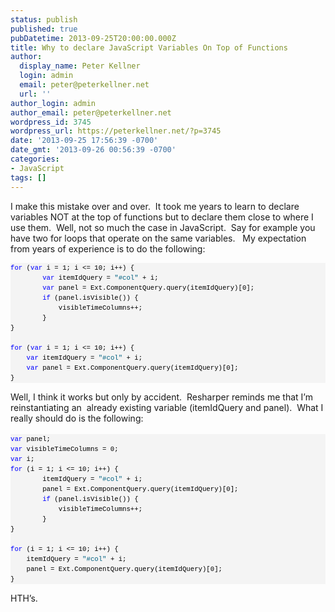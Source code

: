```yaml
---
status: publish
published: true
pubDatetime: 2013-09-25T20:00:00.000Z
title: Why to declare JavaScript Variables On Top of Functions
author:
  display_name: Peter Kellner
  login: admin
  email: peter@peterkellner.net
  url: ''
author_login: admin
author_email: peter@peterkellner.net
wordpress_id: 3745
wordpress_url: https://peterkellner.net/?p=3745
date: '2013-09-25 17:56:39 -0700'
date_gmt: '2013-09-26 00:56:39 -0700'
categories:
- JavaScript
tags: []
---
```

<p>I make this mistake over and over.&#160; It took me years to learn to declare variables NOT at the top of functions but to declare them close to where I use them.&#160; Well, not so much the case in JavaScript.&#160; Say for example you have two for loops that operate on the same variables.&#160;&#160; My expectation from years of experience is to do the following:</p>
<div id="codeSnippetWrapper">
<pre id="codeSnippet" style="border-top-style: none; overflow: visible; font-size: 8pt; border-left-style: none; font-family: &#39;Courier New&#39;, courier, monospace; border-bottom-style: none; color: black; padding-bottom: 0px; direction: ltr; text-align: left; padding-top: 0px; border-right-style: none; padding-left: 0px; margin: 0em; line-height: 12pt; padding-right: 0px; width: 100%; background-color: #f4f4f4"><span style="color: #0000ff">for</span> (<span style="color: #0000ff">var</span> i = 1; i &lt;= 10; i++) {<br />        <span style="color: #0000ff">var</span> itemIdQuery = <span style="color: #006080">&quot;#col&quot;</span> + i;<br />        <span style="color: #0000ff">var</span> panel = Ext.ComponentQuery.query(itemIdQuery)[0];<br />        <span style="color: #0000ff">if</span> (panel.isVisible()) {<br />            visibleTimeColumns++;<br />        }<br />}<br /><br /><span style="color: #0000ff">for</span> (<span style="color: #0000ff">var</span> i = 1; i &lt;= 10; i++) {<br />    <span style="color: #0000ff">var</span> itemIdQuery = <span style="color: #006080">&quot;#col&quot;</span> + i;<br />    <span style="color: #0000ff">var</span> panel = Ext.ComponentQuery.query(itemIdQuery)[0];<br />}</pre>
<p></div>
<div id="codeSnippetWrapper">Well, I think it works but only by accident.&#160; Resharper reminds me that I’m reinstantiating an&#160; already existing variable (itemIdQuery and panel).&#160; What I really should do is the following:</div>
<div>&#160;</div>
<div id="codeSnippetWrapper">
<pre id="codeSnippet" style="border-top-style: none; overflow: visible; font-size: 8pt; border-left-style: none; font-family: &#39;Courier New&#39;, courier, monospace; border-bottom-style: none; color: black; padding-bottom: 0px; direction: ltr; text-align: left; padding-top: 0px; border-right-style: none; padding-left: 0px; margin: 0em; line-height: 12pt; padding-right: 0px; width: 100%; background-color: #f4f4f4"><span style="color: #0000ff">var</span> panel;<br /><span style="color: #0000ff">var</span> visibleTimeColumns = 0;<br /><span style="color: #0000ff">var</span> i;<br /><span style="color: #0000ff">for</span> (i = 1; i &lt;= 10; i++) {<br />        itemIdQuery = <span style="color: #006080">&quot;#col&quot;</span> + i;<br />        panel = Ext.ComponentQuery.query(itemIdQuery)[0];<br />        <span style="color: #0000ff">if</span> (panel.isVisible()) {<br />            visibleTimeColumns++;<br />        }<br />}<br /><br /><span style="color: #0000ff">for</span> (i = 1; i &lt;= 10; i++) {<br />    itemIdQuery = <span style="color: #006080">&quot;#col&quot;</span> + i;<br />    panel = Ext.ComponentQuery.query(itemIdQuery)[0];<br />}</pre>
<p></div>
<p>HTH’s.</p>
